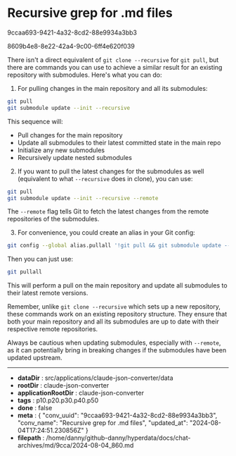 # Recursive grep for .md files

9ccaa693-9421-4a32-8cd2-88e9934a3bb3

8609b4e8-8e22-42a4-9c00-6ff4e620f039

 There isn't a direct equivalent of `git clone --recursive` for `git pull`, but there are commands you can use to achieve a similar result for an existing repository with submodules. Here's what you can do:

1. For pulling changes in the main repository and all its submodules:

```bash
git pull
git submodule update --init --recursive
```

This sequence will:
- Pull changes for the main repository
- Update all submodules to their latest committed state in the main repo
- Initialize any new submodules
- Recursively update nested submodules

2. If you want to pull the latest changes for the submodules as well (equivalent to what `--recursive` does in clone), you can use:

```bash
git pull
git submodule update --init --recursive --remote
```

The `--remote` flag tells Git to fetch the latest changes from the remote repositories of the submodules.

3. For convenience, you could create an alias in your Git config:

```bash
git config --global alias.pullall '!git pull && git submodule update --init --recursive --remote'
```

Then you can just use:

```bash
git pullall
```

This will perform a pull on the main repository and update all submodules to their latest remote versions.

Remember, unlike `git clone --recursive` which sets up a new repository, these commands work on an existing repository structure. They ensure that both your main repository and all its submodules are up to date with their respective remote repositories.

Always be cautious when updating submodules, especially with `--remote`, as it can potentially bring in breaking changes if the submodules have been updated upstream.

---

* **dataDir** : src/applications/claude-json-converter/data
* **rootDir** : claude-json-converter
* **applicationRootDir** : claude-json-converter
* **tags** : p10.p20.p30.p40.p50
* **done** : false
* **meta** : {
  "conv_uuid": "9ccaa693-9421-4a32-8cd2-88e9934a3bb3",
  "conv_name": "Recursive grep for .md files",
  "updated_at": "2024-08-04T17:24:51.230856Z"
}
* **filepath** : /home/danny/github-danny/hyperdata/docs/chat-archives/md/9cca/2024-08-04_860.md